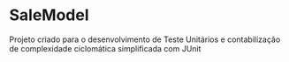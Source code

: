 # SaleModel
Projeto criado para o desenvolvimento de Teste Unitários e contabilização de complexidade ciclomática simplificada com JUnit
